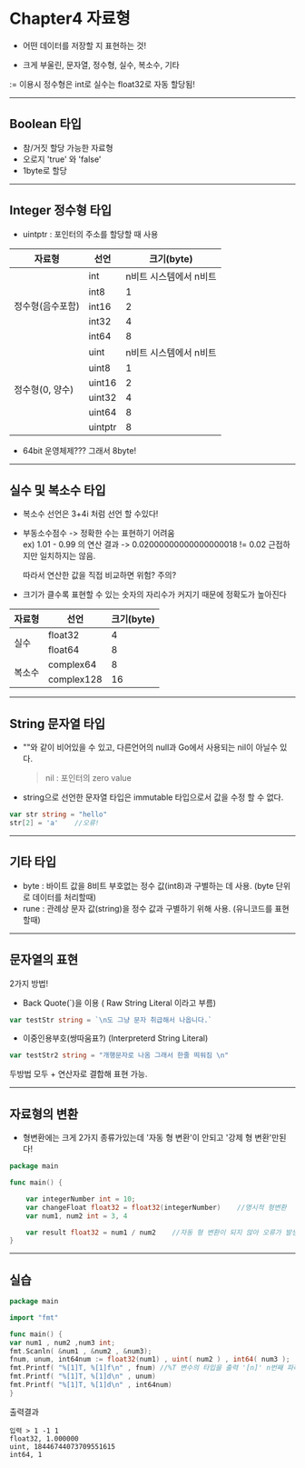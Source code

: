 # Chapter4 자료형

- 어떤 데이터를 저장할 지 표현하는 것!

- 크게 부울린, 문자열, 정수형, 실수, 복소수, 기타

:= 이용시 정수형은 int로 실수는 float32로 자동 할당됨!

---

## Boolean 타입

- 참/거짓 할당 가능한 자료형
- 오로지 'true' 와 'false'
- 1byte로 할당

---

## Integer 정수형 타입

- uintptr : 포인터의 주소를 할당할 때 사용

<table class="tg">
<thead>
  <tr>
    <th class="tg-0lax">자료형</th>
    <th class="tg-0lax">선언</th>
    <th class="tg-0lax">크기(byte)  </th>
  </tr>
</thead>
<tbody>
  <tr>
    <td class="tg-0lax" rowspan="5">정수형(음수포함)</td>
    <td class="tg-0lax">int</td>
    <td class="tg-0lax">n비트 시스템에서 n비트</td>
  </tr>
  <tr>
    <td class="tg-0lax">int8</td>
    <td class="tg-0lax">1</td>
  </tr>
  <tr>
    <td class="tg-0lax">int16</td>
    <td class="tg-0lax">2</td>
  </tr>
  <tr>
    <td class="tg-0lax">int32</td>
    <td class="tg-0lax">4</td>
  </tr>
  <tr>
    <td class="tg-0lax">int64</td>
    <td class="tg-0lax">8</td>
  </tr>
  <tr>
    <td class="tg-0lax" rowspan="6">정수형(0, 양수)</td>
    <td class="tg-0lax">uint</td>
    <td class="tg-0lax">n비트 시스템에서 n비트</td>
  </tr>
  <tr>
    <td class="tg-0lax">uint8</td>
    <td class="tg-0lax">1</td>
  </tr>
  <tr>
    <td class="tg-0lax">uint16</td>
    <td class="tg-0lax">2</td>
  </tr>
  <tr>
    <td class="tg-0lax">uint32</td>
    <td class="tg-0lax">4</td>
  </tr>
  <tr>
    <td class="tg-0lax">uint64</td>
    <td class="tg-0lax">8</td>
  </tr>
  <tr>
    <td class="tg-0lax">uintptr</td>
    <td class="tg-0lax">8</td>
  </tr>
</tbody>
</table>

- 64bit 운영체제??? 그래서 8byte!

---

## 실수 및 복소수 타입

- 복소수 선언은 3+4i 처럼 선언 할 수있다!

- 부동소수점수 -> 정확한 수는 표현하기 어려움<br>
  ex) 1.01 - 0.99 의 연산 결과 -> 0.02000000000000000018 != 0.02 근접하지만 일치하지는 않음.<br>

  따라서 연산한 값을 직접 비교하면 위험? 주의?

- 크기가 클수록 표현할 수 있는 숫자의 자리수가 커지기 때문에 정확도가 높아진다
<table class="tg">
<thead>
  <tr>
    <th class="tg-0pky">자료형</th>
    <th class="tg-0pky">선언</th>
    <th class="tg-0pky">크기(byte)</th>
  </tr>
</thead>
<tbody>
  <tr>
    <td class="tg-0pky" rowspan="2">실수</td>
    <td class="tg-0pky">float32</td>
    <td class="tg-0pky">4</td>
  </tr>
  <tr>
    <td class="tg-0pky">float64</td>
    <td class="tg-0pky">8</td>
  </tr>
  <tr>
    <td class="tg-0pky" rowspan="2">복소수</td>
    <td class="tg-0pky">complex64</td>
    <td class="tg-0pky">8</td>
  </tr>
  <tr>
    <td class="tg-0pky">complex128</td>
    <td class="tg-0pky">16</td>
  </tr>
</tbody>
</table>

---

## String 문자열 타입

- ""와 같이 비어있을 수 있고, 다른언어의 null과 Go에서 사용되는 nil이 아닐수 있다.

  > nil : 포인터의 zero value

- string으로 선언한 문자열 타입은 immutable 타입으로서 값을 수정 할 수 없다.

```go
var str string = "hello"
str[2] = 'a'    //오류!
```

---

## 기타 타입

- byte : 바이트 값을 8비트 부호없는 정수 값(int8)과 구별하는 데 사용. (byte 단위로 데이터를 처리할때)
- rune : 관례상 문자 값(string)을 정수 값과 구별하기 위해 사용. (유니코드를 표현할때)

---

## 문자열의 표현

2가지 방법!

- Back Quote(`)을 이용 ( Raw String Literal 이라고 부름)

```Go
var testStr string = `\n도 그냥 문자 취급해서 나옵니다.`
```

- 이중인용부호(쌍따움표?) (Interpreterd String Literal)

```Go
var testStr2 string = "개행문자로 나옴 그래서 한줄 띄워짐 \n"
```

두방법 모두 + 연산자로 결합해 표현 가능.

---

## 자료형의 변환

- 형변환에는 크게 2가지 종류가있는데
  '자동 형 변환'이 안되고
  '강제 형 변환'만된다!

```Go
package main

func main() {

    var integerNumber int = 10;
    var changeFloat float32 = float32(integerNumber)    //명시적 형변환
	var num1, num2 int = 3, 4

	var result float32 = num1 / num2    //자동 형 변환이 되지 않아 오류가 발생한다.
}
```

---

## 실습

```go
package main

import "fmt"

func main() {
var num1 , num2 ,num3 int;
fmt.Scanln( &num1 , &num2 , &num3);
fnum, unum, int64num := float32(num1) , uint( num2 ) , int64( num3 );
fmt.Printf( "%[1]T, %[1]f\n" , fnum) //%T 변수의 타입을 출력 '[n]' n번째 파라미터 출력
fmt.Printf( "%[1]T, %[1]d\n" , unum)
fmt.Printf( "%[1]T, %[1]d\n" , int64num)
}

```

출력결과

```
입력 > 1 -1 1
float32, 1.000000
uint, 18446744073709551615
int64, 1
```
